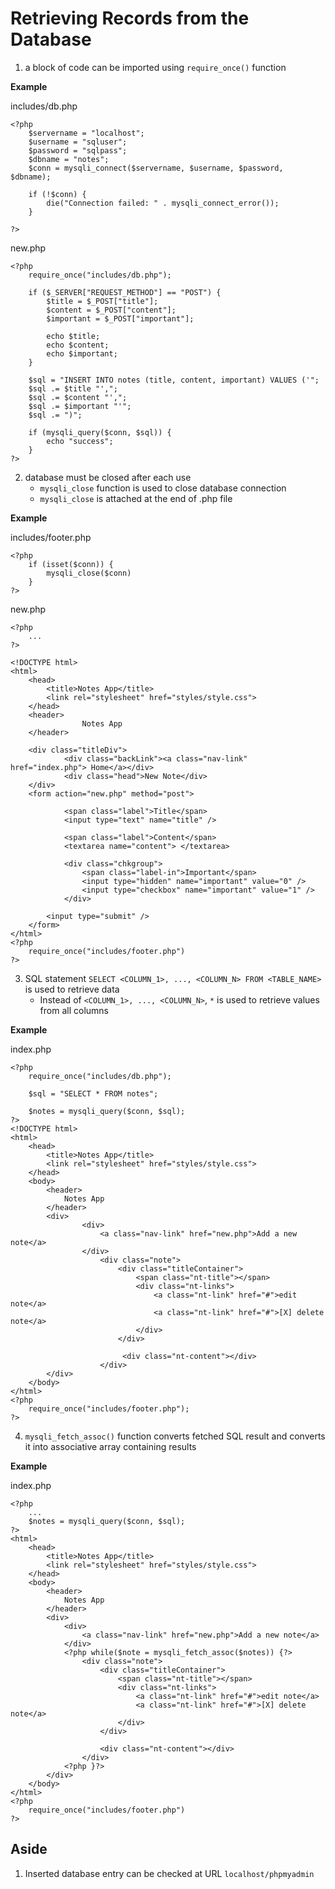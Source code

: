 # Retrieving Records from the Database

1. a block of code can be imported using `require_once()` function

**Example**

includes/db.php
```
<?php
    $servername = "localhost";
    $username = "sqluser";
    $password = "sqlpass";
    $dbname = "notes";
    $conn = mysqli_connect($servername, $username, $password, $dbname);

    if (!$conn) {
        die("Connection failed: " . mysqli_connect_error());
    }

?>
```

new.php
```
<?php
    require_once("includes/db.php");

    if ($_SERVER["REQUEST_METHOD"] == "POST") {
        $title = $_POST["title"];
        $content = $_POST["content"];
        $important = $_POST["important"];

        echo $title;
        echo $content;
        echo $important;
    }

    $sql = "INSERT INTO notes (title, content, important) VALUES ('";
    $sql .= $title "',";
    $sql .= $content "',";
    $sql .= $important "'";
    $sql .= ")";

    if (mysqli_query($conn, $sql)) {
        echo "success";
    }
?>
```

2. database must be closed after each use
    - `mysqli_close` function is used to close database connection
    - `mysqli_close` is attached at the end of .php file

**Example**

includes/footer.php
```
<?php
    if (isset($conn)) {
        mysqli_close($conn)
    }
?>
```

new.php
```
<?php
    ...
?>

<!DOCTYPE html>
<html>
    <head>
        <title>Notes App</title>
        <link rel="stylesheet" href="styles/style.css">
    </head>
    <header>
                Notes App
    </header>

    <div class="titleDiv">
            <div class="backLink"><a class="nav-link" href="index.php"> Home</a></div>
            <div class="head">New Note</div>
    </div>
    <form action="new.php" method="post">     

            <span class="label">Title</span>
            <input type="text" name="title" />
            
            <span class="label">Content</span>
            <textarea name="content"> </textarea>

            <div class="chkgroup">
                <span class="label-in">Important</span>
                <input type="hidden" name="important" value="0" />
                <input type="checkbox" name="important" value="1" />
            </div>
            
        <input type="submit" />
    </form>
</html>
<?php
    require_once("includes/footer.php")
?>
```

3. SQL statement `SELECT <COLUMN_1>, ..., <COLUMN_N> FROM <TABLE_NAME>` is used to retrieve data
    - Instead of `<COLUMN_1>, ..., <COLUMN_N>`, `*` is used to retrieve values from all columns

**Example**

index.php
```
<?php
    require_once("includes/db.php");

    $sql = "SELECT * FROM notes";

    $notes = mysqli_query($conn, $sql);
?>
<!DOCTYPE html>
<html>
    <head>
        <title>Notes App</title>
        <link rel="stylesheet" href="styles/style.css">
    </head>
    <body>
        <header> 
            Notes App
        </header>
        <div>
                <div>
                    <a class="nav-link" href="new.php">Add a new note</a>
                </div>
                    <div class="note">
                        <div class="titleContainer">
                            <span class="nt-title"></span>
                            <div class="nt-links">
                                <a class="nt-link" href="#">edit note</a>
                                <a class="nt-link" href="#">[X] delete note</a>
                            </div>                 
                        </div>
                    
                         <div class="nt-content"></div>
                    </div>
        </div> 
    </body>
</html>
<?php
    require_once("includes/footer.php");
?>
```

4. `mysqli_fetch_assoc()` function converts fetched SQL result and converts it into associative array containing results

**Example**

index.php
```
<?php
    ...
    $notes = mysqli_query($conn, $sql);
?>
<html>
    <head>
        <title>Notes App</title>
        <link rel="stylesheet" href="styles/style.css">
    </head>
    <body>
        <header> 
            Notes App
        </header>
        <div>
            <div>
                <a class="nav-link" href="new.php">Add a new note</a>
            </div>
            <?php while($note = mysqli_fetch_assoc($notes)) {?>
                <div class="note">
                    <div class="titleContainer">
                        <span class="nt-title"></span>
                        <div class="nt-links">
                            <a class="nt-link" href="#">edit note</a>
                            <a class="nt-link" href="#">[X] delete note</a>
                        </div>                 
                    </div>
                
                    <div class="nt-content"></div>
                </div>
            <?php }?>
        </div> 
    </body>
</html>
<?php
    require_once("includes/footer.php")
?>
```

## Aside

1. Inserted database entry can be checked at URL `localhost/phpmyadmin`

